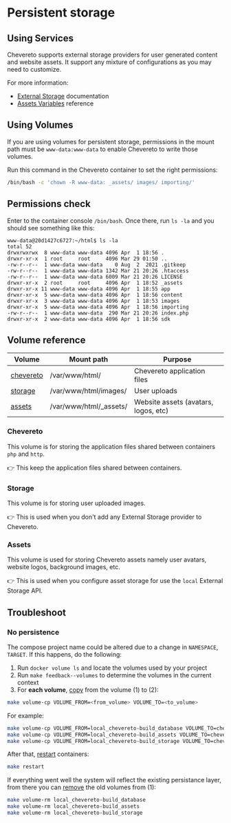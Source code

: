 # Persistent storage

## Using Services

Chevereto supports external storage providers for user generated content and website assets. It support any mixture of configurations as you may need to customize.

For more information:

* [External Storage](https://v4-admin.chevereto.com/features/external-storage.html) documentation
* [Assets Variables](https://v4-docs.chevereto.com/application/configuration/environment.html#assets-variables) reference

## Using Volumes

If you are using volumes for persistent storage, permissions in the mount path must be `www-data:www-data` to enable Chevereto to write those volumes.

Run this command in the Chevereto container to set the right permissions:

```sh
/bin/bash -c 'chown -R www-data: _assets/ images/ importing/'
```

## Permissions check

Enter to the container console `/bin/bash`. Once there, run `ls -la` and you should see something like this:

```plain
www-data@20d1427c6727:~/html$ ls -la
total 52
drwxrwxrwx  8 www-data www-data 4096 Apr  1 18:56 .
drwxr-xr-x  1 root     root     4096 Mar 29 01:50 ..
-rw-r--r--  1 www-data www-data    0 Aug  2  2021 .gitkeep
-rw-r--r--  1 www-data www-data 1342 Mar 21 20:26 .htaccess
-rw-r--r--  1 www-data www-data 6009 Mar 21 20:26 LICENSE
drwxr-xr-x  2 root     root     4096 Apr  1 18:52 _assets
drwxr-xr-x 11 www-data www-data 4096 Apr  1 18:55 app
drwxr-xr-x  5 www-data www-data 4096 Apr  1 18:56 content
drwxr-xr-x  3 www-data www-data 4096 Apr  1 18:53 images
drwxr-xr-x  5 www-data www-data 4096 Apr  1 18:56 importing
-rw-r--r--  1 www-data www-data  290 Mar 21 20:26 index.php
drwxr-xr-x  2 www-data www-data 4096 Apr  1 18:56 sdk
```

## Volume reference

| Volume                  | Mount path             | Purpose                              |
| ----------------------- | ---------------------- | ------------------------------------ |
| [chevereto](#chevereto) | /var/www/html/         | Chevereto application files          |
| [storage](#storage)     | /var/www/html/images/  | User uploads                         |
| [assets](#assets)       | /var/www/html/_assets/ | Website assets (avatars, logos, etc) |

### Chevereto

This volume is for storing the application files shared between containers `php` and `http`.

👉 This keep the application files shared between containers.

### Storage

This volume is for storing user uploaded images.

👉 This is used when you don't add any External Storage provider to Chevereto.

### Assets

This volume is used for storing Chevereto assets namely user avatars, website logos, background images, etc.

👉 This is used when you configure asset storage for use the `local` External Storage API.

## Troubleshoot

### No persistence

The compose project name could be altered due to a change in `NAMESPACE`, `TARGET`. If this happens, do the following:

1. Run `docker volume ls` and locate the volumes used by your project
2. Run `make feedback--volumes` to determine the volumes in the current context
3. For **each volume**, [copy](VOLUMES.md#volume-copy) from the volume (1) to (2):

```sh
make volume-cp VOLUME_FROM=<from_volume> VOLUME_TO=<to_volume>
```

For example:

```sh
make volume-cp VOLUME_FROM=local_chevereto-build_database VOLUME_TO=chevereto_chevereto_database
make volume-cp VOLUME_FROM=local_chevereto-build_assets VOLUME_TO=chevereto_chevereto_assets
make volume-cp VOLUME_FROM=local_chevereto-build_storage VOLUME_TO=chevereto_chevereto_storage
```

After that, [restart](DOCKER-COMPOSE.md#restart) containers:

```sh
make restart
```

If everything went well the system will reflect the existing persistance layer, from there you can [remove](VOLUMES.md#volume-remove) the old volumes from (1):

```sh
make volume-rm local_chevereto-build_database
make volume-rm local_chevereto-build_assets
make volume-rm local_chevereto-build_storage
```
